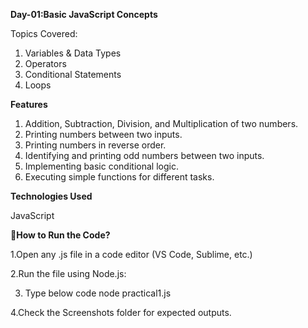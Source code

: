**Day-01:Basic JavaScript Concepts**

Topics Covered:

1. Variables & Data Types
2. Operators
3. Conditional Statements
4. Loops


**Features**
1. Addition, Subtraction, Division, and Multiplication of two numbers.
2. Printing numbers between two inputs.
3. Printing numbers in reverse order.
4. Identifying and printing odd numbers between two inputs.
5. Implementing basic conditional logic.
6. Executing simple functions for different tasks.

**Technologies Used**

  JavaScript

**🔹How to Run the Code?**

 1.Open any .js file in a code editor (VS Code, Sublime, etc.)
 
 2.Run the file using Node.js:
 
 3. Type below code
    node practical1.js
    
 4.Check the Screenshots folder for expected outputs.
